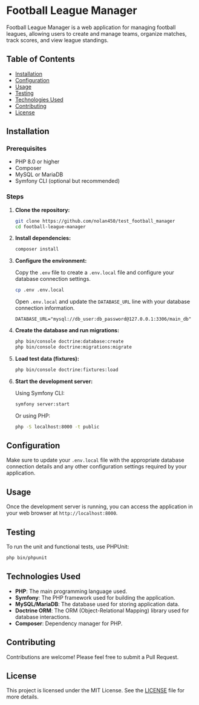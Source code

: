 # Football League Manager

Football League Manager is a web application for managing football leagues, allowing users to create and manage teams, organize matches, track scores, and view league standings.

## Table of Contents

- [Installation](#installation)
- [Configuration](#configuration)
- [Usage](#usage)
- [Testing](#testing)
- [Technologies Used](#technologies-used)
- [Contributing](#contributing)
- [License](#license)

## Installation

### Prerequisites

- PHP 8.0 or higher
- Composer
- MySQL or MariaDB
- Symfony CLI (optional but recommended)

### Steps

1. **Clone the repository:**

    ```bash
    git clone https://github.com/nolan450/test_football_manager
    cd football-league-manager
    ```

2. **Install dependencies:**

    ```bash
    composer install
    ```

3. **Configure the environment:**

   Copy the `.env` file to create a `.env.local` file and configure your database connection settings.

    ```bash
    cp .env .env.local
    ```

   Open `.env.local` and update the `DATABASE_URL` line with your database connection information.

    ```dotenv
    DATABASE_URL="mysql://db_user:db_password@127.0.0.1:3306/main_db"
    ```

4. **Create the database and run migrations:**

    ```bash
    php bin/console doctrine:database:create
    php bin/console doctrine:migrations:migrate
    ```

5. **Load test data (fixtures):**

    ```bash
    php bin/console doctrine:fixtures:load
    ```

6. **Start the development server:**

   Using Symfony CLI:

    ```bash
    symfony server:start
    ```

   Or using PHP:

    ```bash
    php -S localhost:8000 -t public
    ```

## Configuration

Make sure to update your `.env.local` file with the appropriate database connection details and any other configuration settings required by your application.

## Usage

Once the development server is running, you can access the application in your web browser at `http://localhost:8000`.

## Testing

To run the unit and functional tests, use PHPUnit:
```bash
php bin/phpunit
```

## Technologies Used

- **PHP**: The main programming language used.
- **Symfony**: The PHP framework used for building the application.
- **MySQL/MariaDB**: The database used for storing application data.
- **Doctrine ORM**: The ORM (Object-Relational Mapping) library used for database interactions.
- **Composer**: Dependency manager for PHP.

## Contributing

Contributions are welcome! Please feel free to submit a Pull Request.

## License

This project is licensed under the MIT License. See the [LICENSE](LICENSE) file for more details.
